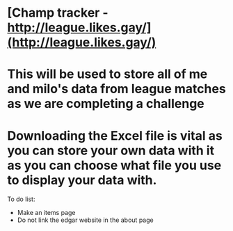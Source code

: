# [Champ tracker - http://league.likes.gay/](http://league.likes.gay/)
# This will be used to store all of me and milo's data from league matches as we are completing a challenge 
# Downloading the Excel file is vital as you can store your own data with it as you can choose what file you use to display your data with.

To do list:
- Make an items page
- Do not link the edgar website in the about page


